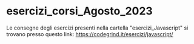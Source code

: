 # esercizi_corsi_Agosto_2023
Le consegne degli esercizi presenti nella cartella "esercizi_Javascript" si trovano presso questo link: https://codegrind.it/esercizi/javascript/
